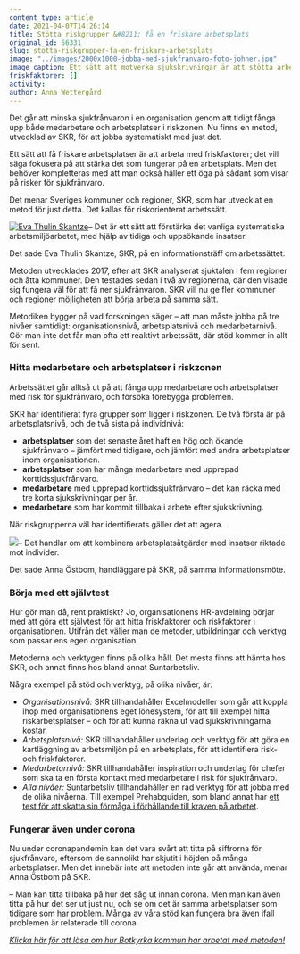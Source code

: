 ```yaml
---
content_type: article
date: 2021-04-07T14:26:14
title: Stötta riskgrupper &#8211; få en friskare arbetsplats
original_id: 56331
slug: stotta-riskgrupper-fa-en-friskare-arbetsplats
image: "../images/2000x1000-jobba-med-sjukfranvaro-foto-johner.jpg"
image_caption: Ett sätt att motverka sjukskrivningar är att stötta arbetsplatser med många korttidssjukskrivna. HR kan gå in och kartlägga arbetsmiljön - genom till exempel intervjuer - för att hitta riskfaktorer att arbeta vidare med.
friskfaktorer: []
activity:
author: Anna Wettergård
---
```


Det går att minska sjukfrånvaron i en organisation genom att tidigt fånga upp både medarbetare och arbetsplatser i riskzonen. Nu finns en metod, utvecklad av SKR, för att jobba systematiskt med just det.

Ett sätt att få friskare arbetsplatser är att arbeta med friskfaktorer; det vill säga fokusera på att stärka det som fungerar på en arbetsplats. Men det behöver kompletteras med att man också håller ett öga på sådant som visar på risker för sjukfrånvaro.

Det menar Sveriges kommuner och regioner, SKR, som har utvecklat en metod för just detta. Det kallas för riskorienterat arbetssätt.

[![Eva Thulin Skantze](https://www.suntarbetsliv.se/wp-content/uploads/2020/09/200x220-eva-thulin-skantze.jpg)](https://www.suntarbetsliv.se/wp-content/uploads/2020/09/200x220-eva-thulin-skantze.jpg)– Det är ett sätt att förstärka det vanliga systematiska arbetsmiljöarbetet, med hjälp av tidiga och uppsökande insatser.

Det sade Eva Thulin Skantze, SKR, på en informationsträff om arbetssättet.

Metoden utvecklades 2017, efter att SKR analyserat sjuktalen i fem regioner och åtta kommuner. Den testades sedan i två av regionerna, där den visade sig fungera väl för att få ner sjukfrånvaron. SKR vill nu ge fler kommuner och regioner möjligheten att börja arbeta på samma sätt.

Metodiken bygger på vad forskningen säger – att man måste jobba på tre nivåer samtidigt: organisationsnivå, arbetsplatsnivå och medarbetarnivå. Gör man inte det får man ofta ett reaktivt arbetssätt, där stöd kommer in allt för sent.

### Hitta medarbetare och arbetsplatser i riskzonen

Arbetssättet går alltså ut på att fånga upp medarbetare och arbetsplatser med risk för sjukfrånvaro, och försöka förebygga problemen.

SKR har identifierat fyra grupper som ligger i riskzonen. De två första är på arbetsplatsnivå, och de två sista på individnivå:

*   **arbetsplatser** som det senaste året haft en hög och ökande sjukfrånvaro – jämfört med tidigare, och jämfört med andra arbetsplatser inom organisationen.
*   **arbetsplatser** som har många medarbetare med upprepad korttidssjukfrånvaro.
*   **medarbetare** med upprepad korttidssjukfrånvaro – det kan räcka med tre korta sjukskrivningar per år.
*   **medarbetare** som har kommit tillbaka i arbete efter sjukskrivning.

När riskgrupperna väl har identifierats gäller det att agera.

[![](https://www.suntarbetsliv.se/wp-content/uploads/2021/04/200x220-anna-ostbom.jpg)](https://www.suntarbetsliv.se/wp-content/uploads/2021/04/200x220-anna-ostbom.jpg)– Det handlar om att kombinera arbetsplatsåtgärder med insatser riktade mot individer.

Det sade Anna Östbom, handläggare på SKR, på samma informationsmöte.

### Börja med ett självtest

Hur gör man då, rent praktiskt? Jo, organisationens HR-avdelning börjar med att göra ett självtest för att hitta friskfaktorer och riskfaktorer i organisationen. Utifrån det väljer man de metoder, utbildningar och verktyg som passar ens egen organisation.

Metoderna och verktygen finns på olika håll. Det mesta finns att hämta hos SKR, och annat finns hos bland annat Suntarbetsliv.

Några exempel på stöd och verktyg, på olika nivåer, är:

*   _Organisationsnivå:_ SKR tillhandahåller Excelmodeller som går att koppla ihop med organisationens eget lönesystem, för att till exempel hitta riskarbetsplatser – och för att kunna räkna ut vad sjukskrivningarna kostar.
*   _Arbetsplatsnivå:_ SKR tillhandahåller underlag och verktyg för att göra en kartläggning av arbetsmiljön på en arbetsplats, för att identifiera risk- och friskfaktorer.
*   _Medarbetarnivå:_ SKR tillhandahåller inspiration och underlag för chefer som ska ta en första kontakt med medarbetare i risk för sjukfrånvaro.
*   _Alla nivåer:_ Suntarbetsliv tillhandahåller en rad verktyg för att jobba med de olika nivåerna. Till exempel Prehabguiden, som bland annat har [ett test för att skatta sin förmåga i förhållande till kraven på arbetet](https://prehabguiden.suntarbetsliv.se/sjalvskattning).

### Fungerar även under corona

Nu under coronapandemin kan det vara svårt att titta på siffrorna för sjukfrånvaro, eftersom de sannolikt har skjutit i höjden på många arbetsplatser. Men det innebär inte att metoden inte går att använda, menar Anna Östbom på SKR.

– Man kan titta tillbaka på hur det såg ut innan corona. Men man kan även titta på hur det ser ut just nu, och se om det är samma arbetsplatser som tidigare som har problem. Många av våra stöd kan fungera bra även ifall problemen är relaterade till corona.

_[Klicka här för att läsa om hur Botkyrka kommun har arbetat med metoden!](https://www.suntarbetsliv.se/artiklar/sam/tidiga-insatser-ger-friskare-medarbetare/)_

